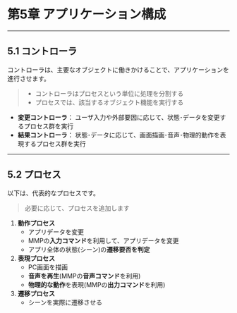 # 第5章 アプリケーション構成

---
## 5.1 コントローラ
コントローラは、主要なオブジェクトに働きかけることで、アプリケーションを進行させます。
> - コントローラはプロセスという単位に処理を分割する
> - プロセスでは、該当するオブジェクト機能を実行する

- **変更コントローラ**：
ユーザ入力や外部要因に応じて、状態･データを変更するプロセス群を実行
- **結果コントローラ**：
状態･データに応じて、画面描画･音声･物理的動作を表現するプロセス群を実行

---
## 5.2 プロセス
以下は、代表的なプロセスです。
> 必要に応じて、プロセスを追加します
1. **動作プロセス**  
   - アプリデータを変更
   - MMPの**入力コマンド**を利用して、アプリデータを変更
   - アプリ全体の状態(シーン)の**遷移要否を判定**
2. **表現プロセス**  
   - PC画面を描画
   - **音声を再生**(MMPの**音声コマンド**を利用)
   - **物理的な動作**を表現(MMPの**出力コマンド**を利用)
3. **遷移プロセス**  
   - シーンを実際に遷移させる